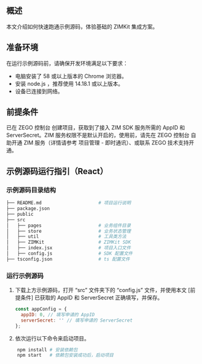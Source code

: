 ## 概述

本文介绍如何快速跑通示例源码，体验基础的 ZIMKit 集成方案。

## 准备环境

在运行示例源码前，请确保开发环境满足以下要求：

- 电脑安装了 58 或以上版本的 Chrome 浏览器。
- 安装 node.js ，推荐使用 14.18.1 或以上版本。
- 设备已连接到网络。

## 前提条件

已在 ZEGO 控制台 创建项目，获取到了接入 ZIM SDK 服务所需的 AppID 和 ServerSecret。ZIM 服务权限不是默认开启的，使用前，请先在 ZEGO 控制台 自助开通 ZIM 服务（详情请参考 项目管理 - 即时通讯）、或联系 ZEGO 技术支持开通。

## 示例源码运行指引（React）

### 示例源码目录结构

```bash
├── README.md                     # 项目运行说明
├── package.json
├── public
├── src
│   ├── pages                     # 业务组件目录
│   ├── store                     # 业务状态管理
│   ├── util                      # 工具类方法
│   ├── ZIMKit                    # ZIMKit SDK
│   ├── index.jsx                 # 项目入口文件
│   ├── config.js                 # SDK 配置文件
├── tsconfig.json                 # ts 配置文件
```

### 运行示例源码

1. 下载上方示例源码，打开 “src” 文件夹下的 “config.js” 文件，并使用本文 [前提条件] 已获取的 AppID 和 ServerSecret 正确填写，并保存。

   ```javascript
   const appConfig = {
     appID: 0, // 填写申请的 AppID
     serverSecret: '' // 填写申请的 ServerSecret
   };
   ```

2. 依次运行以下命令来启动项目。

```bash
    npm install # 安装依赖包
    npm start   # 依赖包安装成功后，启动项目
```
